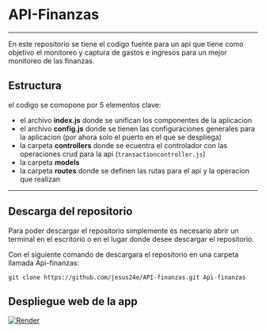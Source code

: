 # API-Finanzas
---

En este repositorio se tiene el codigo fuente para un api que tiene como objetivo el monitoreo y captura de gastos e ingresos para un mejor monitoreo de las finanzas.

## Estructura

el codigo se comopone por 5 elementos clave:

- el archivo **index.js** donde se unifican los componentes de la aplicacion
- el archivo **config.js** donde se tienen las configuraciones generales para la aplicacion (por ahora solo el puerto en el que se despliega)
- la carpeta **controllers** donde se ecuentra el controlador con las operaciones crud para la api (`transactioncontroller.js`)
- la carpeta **models**
- la carpeta **routes** donde se definen las rutas para el api y la operacion que realizan

---

## Descarga del repositorio

Para poder descargar el repositorio simplemente es necesario abrir un terminal en el escritorio o en el lugar donde desee descargar el repositorio.

Con el siguiente comando de descargara el repositorio en una carpeta llamada Api-finanzas:

```
git clone https://github.com/jesus24e/API-finanzas.git Api-finanzas

```

## Despliegue web de la app

[![Render](https://img.shields.io/badge/render-live-blue)](https://app-finanzas-front.onrender.com)
